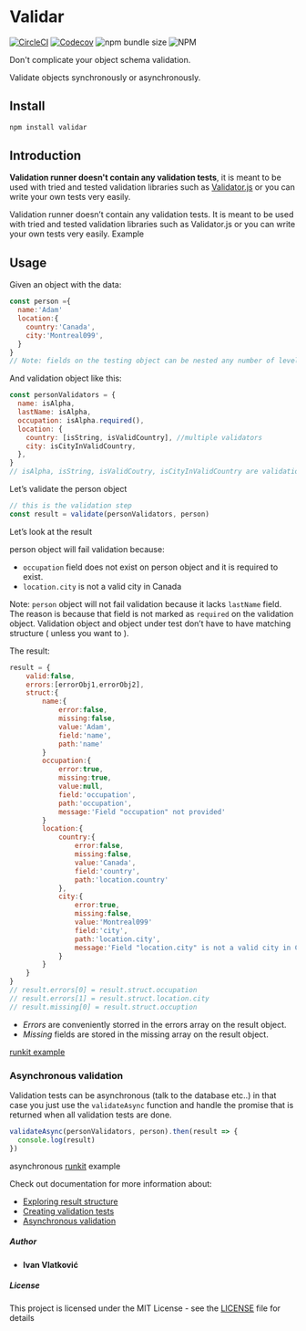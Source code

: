 # Validar

[![CircleCI](https://img.shields.io/circleci/build/github/ivandotv/validar/master)](https://circleci.com/gh/ivandotv/validar)
[![Codecov](https://img.shields.io/codecov/c/github/ivandotv/validar)](https://codecov.io/gh/ivandotv/validar)
![npm bundle size](https://img.shields.io/bundlephobia/minzip/validar)
![NPM](https://img.shields.io/npm/l/validar)

Don't complicate your object schema validation.

Validate objects synchronously or asynchronously.

## Install

```js
npm install validar
```

## Introduction

**Validation runner doesn't contain any validation tests**, it is meant to be used with tried and tested validation libraries such as [Validator.js](https://github.com/validatorjs/validator.js) or you can write your own tests very easily.

Validation runner doesn’t contain any validation tests. It is meant to be used with tried and tested validation libraries such as Validator.js or you can write your own tests very easily.
Example

## Usage

Given an object with the data:

```js
const person ={
  name:'Adam'
  location:{
    country:'Canada',
    city:'Montreal099',
  }
}
// Note: fields on the testing object can be nested any number of levels.
```

And validation object like this:

```js
const personValidators = {
  name: isAlpha,
  lastName: isAlpha,
  occupation: isAlpha.required(),
  location: {
    country: [isString, isValidCountry], //multiple validators
    city: isCityInValidCountry,
  },
}
// isAlpha, isString, isValidCoutry, isCityInValidCountry are validation tests (more on that later)
```

Let’s validate the person object

```js
// this is the validation step
const result = validate(personValidators, person)
```

Let’s look at the result

person object will fail validation because:

- `occupation` field does not exist on person object and it is required to exist.
- `location.city` is not a valid city in Canada

Note: `person` object will not fail validation because it lacks `lastName` field. The reason is because that field is not marked as `required` on the validation object. Validation object and object under test don’t have to have matching structure ( unless you want to ).

The result:

```js
result = {
    valid:false,
    errors:[errorObj1,errorObj2],
    struct:{
        name:{
            error:false,
            missing:false,
            value:'Adam',
            field:'name',
            path:'name'
        }
        occupation:{
            error:true,
            missing:true,
            value:null,
            field:'occupation',
            path:'occupation',
            message:'Field "occupation" not provided'
        }
        location:{
            country:{
                error:false,
                missing:false,
                value:'Canada',
                field:'country',
                path:'location.country'
            },
            city:{
                error:true,
                missing:false,
                value:'Montreal099'
                field:'city',
                path:'location.city',
                message:'Field "location.city" is not a valid city in Canada'
            }
        }
    }
}
// result.errors[0] = result.struct.occupation
// result.errors[1] = result.struct.location.city
// result.missing[0] = result.struct.occuption
```

- _Errors_ are conveniently storred in the errors array on the result object.
- _Missing_ fields are stored in the missing array on the result object.

[runkit example](https://runkit.com/ivandotv/validar)

### Asynchronous validation

Validation tests can be asynchronous (talk to the database etc..) in that case you just use the `validateAsync` function and handle the promise that is returned when all validation tests are done.

```js
validateAsync(personValidators, person).then(result => {
  console.log(result)
})
```

asynchronous [runkit](https://runkit.com/ivandotv/async-validar-example) example

Check out documentation for more information about:

- [Exploring result structure](https://ivandotv.github.io/validar/validate/validation-result)
- [Creating validation tests](https://ivandotv.github.io/validar/validation/test-function)
- [Asynchronous validation](https://ivandotv.github.io/validar/validate/validate-async)

##### Author

- **Ivan Vlatković**

##### License

This project is licensed under the MIT License - see the [LICENSE](LICENSE) file for details
